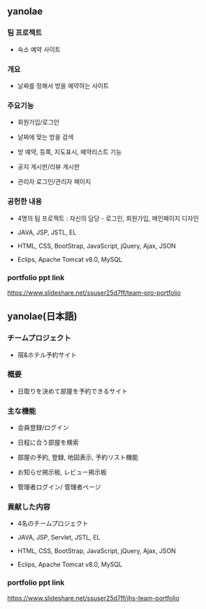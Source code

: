 ## yanolae

### 팀 프로젝트
		 
* 숙소 예약 사이트
		 
### 개요

* 날짜를 정해서 방을 예약하는 사이트

### 주요기능

* 회원가입/로그인

* 날짜에 맞는 방을 검색

* 방 예약, 등록, 지도표시, 예약리스트 기능

* 공지 게시판/리뷰 게시판

* 관리자 로그인/관리자 페이지
		 
### 공헌한 내용
 	
 * 4명의 팀 프로젝트 : 자신의 담당 - 로그인, 회원가입, 메인페이지 디자인
		
 * JAVA, JSP, JSTL, EL
		
 * HTML, CSS, BootStrap, JavaScript, jQuery, Ajax, JSON
				
 * Eclips, Apache Tomcat v8.0, MySQL
 
 ### portfolio ppt link
 https://www.slideshare.net/ssuser25d7ff/team-pro-portfolio


## yanolae(日本語)

### チームプロジェクト

* 宿&ホテル予約サイト

### 概要

* 日取りを決めて部屋を予約できるサイト

### 主な機能

* 会員登録/ログイン

* 日程に合う部屋を検索

* 部屋の予約, 登録, 地図表示, 予約リスト機能

* お知らせ掲示板, レビュー掲示板

* 管理者ログイン/ 管理者ページ

### 貢献した内容

* 4名のチームプロジェクト

* JAVA, JSP, Servlet, JSTL, EL

* HTML, CSS, BootStrap, JavaScript, jQuery, Ajax, JSON

* Eclips, Apache Tomcat v8.0, MySQL

### portfolio ppt link
https://www.slideshare.net/ssuser25d7ff/jhs-team-portfolio
